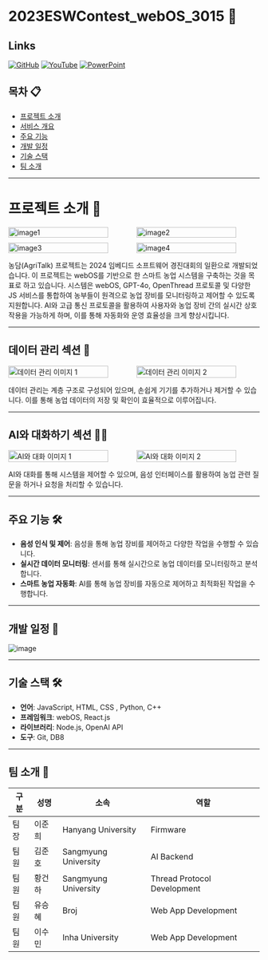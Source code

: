 # 2023ESWContest_webOS_3015 🌱

## Links

[![GitHub](https://img.shields.io/badge/GITHUB-000000?style=for-the-badge&logo=github&logoColor=white)](https://github.com/hwna00/2023ESWContest_webOS_3015) [![YouTube](https://img.shields.io/badge/YOUTUBE-FF0000?style=for-the-badge&logo=youtube&logoColor=white)](https://www.youtube.com) [![PowerPoint](https://img.shields.io/badge/POWERPOINT-B7472A?style=for-the-badge&logo=microsoft-powerpoint&logoColor=white)](https://www.microsoft.com/en-us/microsoft-365/powerpoint)

## 목차 📋
- [프로젝트 소개](#프로젝트-소개)
- [서비스 개요](#서비스-개요)
- [주요 기능](#주요-기능)
- [개발 일정](#개발-일정)
- [기술 스택](#기술-스택)
- [팀 소개](#팀-소개)

---

# 프로젝트 소개 🚜

<!-- 2x2 그리드로 이미지 추가 -->
<div style="display: grid; grid-template-columns: repeat(2, 1fr); gap: 10px;">
   <img src="https://github.com/user-attachments/assets/967ec898-0610-4150-8ea7-35010ed90e0b" alt="image1" style="width:100%; height:auto; max-width:200px;">
   <img src="https://github.com/user-attachments/assets/8ef329b7-83bf-4b86-9006-40651feb4ab8" alt="image2" style="width:100%; height:auto; max-width:200px;">
   <img src="https://github.com/user-attachments/assets/9163539b-26bd-459f-b31d-f4b09d6ee481" alt="image3" style="width:100%; height:auto; max-width:200px;">
   <img src="https://github.com/user-attachments/assets/dc93bc3d-d5de-4e8d-840d-85e11fcd1197" alt="image4" style="width:100%; height:auto; max-width:200px;">
</div>

농담(AgriTalk) 프로젝트는 2024 임베디드 소프트웨어 경진대회의 일환으로 개발되었습니다. 
이 프로젝트는 webOS를 기반으로 한 스마트 농업 시스템을 구축하는 것을 목표로 하고 있습니다. 
시스템은 webOS, GPT-4o, OpenThread 프로토콜 및 다양한 JS 서비스를 통합하여 농부들이 원격으로 농업 장비를 모니터링하고 제어할 수 있도록 지원합니다.
AI와 고급 통신 프로토콜을 활용하여 사용자와 농업 장비 간의 실시간 상호작용을 가능하게 하며, 이를 통해 자동화와 운영 효율성을 크게 향상시킵니다.

---

## 데이터 관리 섹션 🌾

<!-- 데이터 관리 섹션에 2개의 이미지 추가 -->
<div style="display: grid; grid-template-columns: repeat(2, 1fr); gap: 10px;">
   <img src="path/to/your/image1.png" alt="데이터 관리 이미지 1" style="width:100%; height:auto; max-width:200px;">
   <img src="path/to/your/image2.png" alt="데이터 관리 이미지 2" style="width:100%; height:auto; max-width:200px;">
</div>

데이터 관리는 계층 구조로 구성되어 있으며, 손쉽게 기기를 추가하거나 제거할 수 있습니다. 이를 통해 농업 데이터의 저장 및 확인이 효율적으로 이루어집니다.

---

## AI와 대화하기 섹션 🧑‍🌾

<!-- AI와 대화하기 섹션에 2개의 이미지 추가 -->
<div style="display: grid; grid-template-columns: repeat(2, 1fr); gap: 10px;">
   <img src="path/to/your/image3.png" alt="AI와 대화 이미지 1" style="width:100%; height:auto; max-width:200px;">
   <img src="path/to/your/image4.png" alt="AI와 대화 이미지 2" style="width:100%; height:auto; max-width:200px;">
</div>

AI와 대화를 통해 시스템을 제어할 수 있으며, 음성 인터페이스를 활용하여 농업 관련 질문을 하거나 요청을 처리할 수 있습니다.

---

## 주요 기능 🛠️
- **음성 인식 및 제어**: 음성을 통해 농업 장비를 제어하고 다양한 작업을 수행할 수 있습니다.
- **실시간 데이터 모니터링**: 센서를 통해 실시간으로 농업 데이터를 모니터링하고 분석합니다.
- **스마트 농업 자동화**: AI를 통해 농업 장비를 자동으로 제어하고 최적화된 작업을 수행합니다.

---

## 개발 일정 📅

![image](https://github.com/user-attachments/assets/0ae64a3a-19fa-44d0-9dff-c8fe0553b0f1)

---

## 기술 스택 🛠️
- **언어**: JavaScript, HTML, CSS , Python, C++
- **프레임워크**: webOS, React.js
- **라이브러리**: Node.js, OpenAI API
- **도구**: Git, DB8

---

## 팀 소개 👥

| 구분   | 성명    | 소속        | 역할                       |
|--------|---------|-------------|-----------------------------|
| 팀장   | 이준희  | Hanyang University   | Firmware                    |
| 팀원   | 김준호  | Sangmyung University | AI Backend                  |
| 팀원   | 황건하  | Sangmyung University | Thread Protocol Development |
| 팀원   | 유승혜  | Broj                 | Web App Development         |
| 팀원   | 이수민  | Inha University      | Web App Development         |

